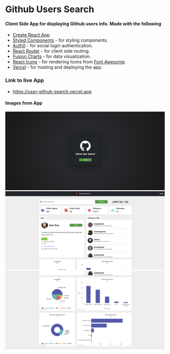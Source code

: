 # Github Users Search

#### Client Side App for displaying Github users info. Made with the following
- [Create React App](https://reactjs.org/)
- [Styled Components](https://styled-components.com) - for styling components.
- [Auth0](https://auth0.com/) - for social login authentication.
- [React Router](https://reactrouter.com/) - for client side routing.
- [Fusion Charts](https://www.fusioncharts.com/) - for data visualization.
- [React Icons](https://react-icons.github.io/react-icons/) - for rendering Icons from [Font Awesome](https://fontawesome.com/).
- [Vercel](https://vercel.com/) - for hosting and deploying the app.

### Link to live App 
- <https://user-github-search.vercel.app>
#### Images from App
![Login Screen](https://github.com/AnthonyDelaCruz/GithubSearch/blob/master/src/static/img1.png?raw=true)
![Home Screen](https://github.com/AnthonyDelaCruz/GithubSearch/blob/master/src/static/img2.png?raw=true)
![Home Screen](https://github.com/AnthonyDelaCruz/GithubSearch/blob/master/src/static/img3.png?raw=true)
